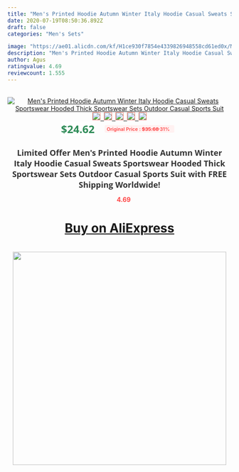 ```yaml
---
title: "Men's Printed Hoodie Autumn Winter Italy Hoodie Casual Sweats Sportswear Hooded Thick Sportswear Sets Outdoor Casual Sports Suit"
date: 2020-07-19T08:50:36.892Z
draft: false
categories: "Men's Sets"

image: "https://ae01.alicdn.com/kf/H1ce930f7854e4339826948558cd61ed0x/Men-s-Printed-Hoodie-Autumn-Winter-Italy-Hoodie-Casual-Sweats-Sportswear-Hooded-Thick-Sportswear-Sets-Outdoor.jpg"
description: "Men's Printed Hoodie Autumn Winter Italy Hoodie Casual Sweats Sportswear Hooded Thick Sportswear Sets Outdoor Casual Sports Suit"
author: Agus
ratingvalue: 4.69
reviewcount: 1.555
---
```

<br>
<div style="text-align: center;">
<a href="https://s.click.aliexpress.com/e/_AsllN3" target="_blank" rel="nofollow noopener noreferrer"><img alt="Men's Printed Hoodie Autumn Winter Italy Hoodie Casual Sweats Sportswear Hooded Thick Sportswear Sets Outdoor Casual Sports Suit" class="magnifier-image" src="https://ae01.alicdn.com/kf/H1ce930f7854e4339826948558cd61ed0x/Men-s-Printed-Hoodie-Autumn-Winter-Italy-Hoodie-Casual-Sweats-Sportswear-Hooded-Thick-Sportswear-Sets-Outdoor.jpg_640x640.jpg">
<br>
<img style="border:1px solid salmon" src="https://ae01.alicdn.com/kf/H1ce930f7854e4339826948558cd61ed0x/Men-s-Printed-Hoodie-Autumn-Winter-Italy-Hoodie-Casual-Sweats-Sportswear-Hooded-Thick-Sportswear-Sets-Outdoor.jpg_120x120.jpg">&nbsp;&nbsp;<img style="border:1px solid salmon" src="https://ae01.alicdn.com/kf/H2ea8c3bfc13e4ebcad83677f7f84e196K/Men-s-Printed-Hoodie-Autumn-Winter-Italy-Hoodie-Casual-Sweats-Sportswear-Hooded-Thick-Sportswear-Sets-Outdoor.jpg_120x120.jpg">&nbsp;&nbsp;<img style="border:1px solid salmon" src="https://ae01.alicdn.com/kf/H9c27bab170814caa96ed12bec7a77754O/Men-s-Printed-Hoodie-Autumn-Winter-Italy-Hoodie-Casual-Sweats-Sportswear-Hooded-Thick-Sportswear-Sets-Outdoor.jpg_120x120.jpg">&nbsp;&nbsp;<img style="border:1px solid salmon" src="https://ae01.alicdn.com/kf/Hc88aef6e5ce44e5589fb8d4d5ba2cc9a8/Men-s-Printed-Hoodie-Autumn-Winter-Italy-Hoodie-Casual-Sweats-Sportswear-Hooded-Thick-Sportswear-Sets-Outdoor.jpg_120x120.jpg">&nbsp;&nbsp;<img style="border:1px solid salmon" src="https://ae01.alicdn.com/kf/Hfbb83c66d8c74cf483d3c7fddb1c7875Y/Men-s-Printed-Hoodie-Autumn-Winter-Italy-Hoodie-Casual-Sweats-Sportswear-Hooded-Thick-Sportswear-Sets-Outdoor.jpg_120x120.jpg"></a></div><br0>
<div style="text-align: center;"><span style="background-color: white; border: 0px; box-sizing: border-box; color: seagreen; display: inline-block; font-family: &quot;open sans&quot; , &quot;arial&quot; , &quot;helvetica&quot; , sans-serif , &quot;heiti&quot;; font-size: 24px; font-stretch: inherit; font-weight: 700; line-height: inherit; margin: 0px 10px 0px 0px; padding: 0px; vertical-align: middle;">$24.62 </span>
<span style="background: rgb(255 , 241 , 241); border-radius: 3px; border: 0px; box-sizing: border-box; color: #ff4747; display: inline-block; font-family: inherit; font-size: 12px; font-stretch: inherit; font-style: inherit; font-variant: inherit; font-weight: 600; line-height: inherit; margin: 0px; padding: 2px 5px; transform: scale(0.9); vertical-align: middle;">Original Price : <b style="text-decoration: line-through;">$35.68 </b> 31%&nbsp;&nbsp;</span></div>
<h1 style="color: #333333; display: inline-block; font-family: &quot;open sans&quot; , &quot;arial&quot; , &quot;helvetica&quot; , sans-serif , &quot;heiti&quot;; font-size: 18px; font-stretch: inherit; font-weight: 700; text-align: center;">Limited Offer Men's Printed Hoodie Autumn Winter Italy Hoodie Casual Sweats Sportswear Hooded Thick Sportswear Sets Outdoor Casual Sports Suit with FREE Shipping Worldwide!</h1>
<div style="color: #ff4747; text-align: center;">
<img src="https://4.bp.blogspot.com/-M0ZcTcb-5uY/XleCXlxnR4I/AAAAAAAAAEc/OrjgMkXV1oMQFaCRZj5HQwOCBcu3w1FegCPcBGAYYCw/s1600/star.png" style="height: 15px;">&nbsp;<b>4.69</b></div>
<div class="button_cont" align="center"><a class="buynow_a" href="https://s.click.aliexpress.com/e/_AsllN3" target="_blank" rel="nofollow noopener noreferrer"><H1>Buy on AliExpress</H1></a></div><br>
<div class="separator" style="clear: both; text-align: center;">
<img src="https://lh3.googleusercontent.com/-pTy5HemUv9M/XlePHvY0dAI/AAAAAAAAAE4/0nX5iRUoIWY8eMW9Dpxeirr157OZliDIgCLcBGAsYHQ/s1600/badge.gif" width="480">
</div>

